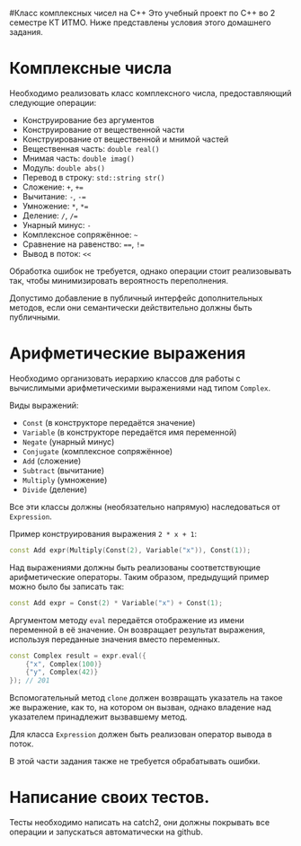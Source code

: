 #Класс комплексных чисел на C++
Это учебный проект по C++ во 2 семестре КТ ИТМО. Ниже представлены условия этого домашнего задания.

# Комплексные числа

Необходимо реализовать класс комплексного числа, предоставляющий следующие операции:

- Конструирование без аргументов
- Конструирование от вещественной части
- Конструирование от вещественной и мнимой частей
- Вещественная часть: `double real()`
- Мнимая часть: `double imag()`
- Модуль: `double abs()`
- Перевод в строку: `std::string str()`
- Сложение: `+`, `+=`
- Вычитание: `-`, `-=`
- Умножение: `*`, `*=`
- Деление: `/`, `/=`
- Унарный минус: `-`
- Комплексное сопряжённое: `~`
- Сравнение на равенство: `==`, `!=`
- Вывод в поток: `<<`

Обработка ошибок не требуется, однако операции стоит реализовывать так, чтобы минимизировать вероятность переполнения.

Допустимо добавление в публичный интерфейс дополнительных методов, если они семантически действительно должны быть
публичными.

# Арифметические выражения

Необходимо организовать иерархию классов для работы с вычислимыми арифметическими выражениями над типом `Complex`.

Виды выражений:

- `Const` (в конструкторе передаётся значение)
- `Variable` (в конструкторе передаётся имя переменной)
- `Negate` (унарный минус)
- `Conjugate` (комплексное сопряжённое)
- `Add` (сложение)
- `Subtract` (вычитание)
- `Multiply` (умножение)
- `Divide` (деление)

Все эти классы должны (необязательно напрямую) наследоваться от `Expression`.

Пример конструирования выражения `2 * x + 1`:

```cpp
const Add expr(Multiply(Const(2), Variable("x")), Const(1));
```

Над выражениями должны быть реализованы соответствующие арифметические операторы.
Таким образом, предыдущий пример можно было бы записать так:

```cpp
const Add expr = Const(2) * Variable("x") + Const(1);
```

Аргументом методу `eval` передаётся отображение из имени переменной в её значение.
Он возвращает результат выражения, используя переданные значения вместо переменных.

```cpp
const Complex result = expr.eval({
    {"x", Complex(100)}
    {"y", Complex(42)}
}); // 201
```

Вспомогательный метод `clone` должен возвращать указатель на такое же выражение, как то, на котором он вызван,
однако владение над указателем принадлежит вызвавшему метод.

Для класса `Expression` должен быть реализован оператор вывода в поток.

В этой части задания также не требуется обрабатывать ошибки.

# Написание своих тестов.

Тесты необходимо написать на catch2, они должны покрывать все операции и запускаться автоматически на github.
